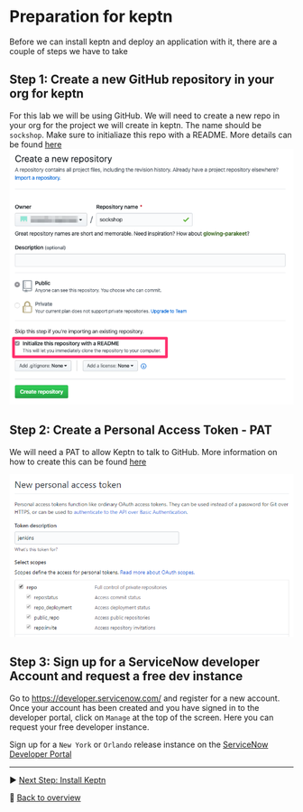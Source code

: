 # Preparation for keptn

Before we can install keptn and deploy an application with it, there are a couple of steps we have to take

<!-- ## Step 1: Create a new organization for the carts service
We will be deploying carts as part of the workshop. However, this is a slightly different version of the original carts application so it is best to create a dedicated `Github organization` for it in github. The name is not important. Make sure to keep note of it. More information can be found [here](../../04_Building_Environment_zero/1_Gathering_Facts/github_org.md) -->

## Step 1: Create a new GitHub repository in your org for keptn

For this lab we will be using GitHub. We will need to create a new repo in your org for the project we will create in keptn. The name should be `sockshop`. Make sure to initialiaze this repo with a README. More details can be found [here](github_org.md)
![keptn](../assets/keptnRepo.png)

## Step 2: Create a Personal Access Token - PAT

We will need a PAT to allow Keptn to talk to GitHub. More information on how to create this can be found [here](github_pat.md)

![keptn](../assets/github-access-token.png)

## Step 3: Sign up for a ServiceNow developer Account and request a free dev instance

Go to https://developer.servicenow.com/ and register for a new account.
Once your account has been created and you have signed in to the developer portal, click on `Manage` at the top of the screen. Here you can request your free developer instance.

Sign up for a `New York` or `Orlando` release instance on the [ServiceNow Developer Portal](https://developer.servicenow.com/)

---

:arrow_forward: [Next Step: Install Keptn](../01_Configure_Istio)

:arrow_up_small: [Back to overview](../)